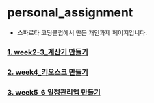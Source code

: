 # personal_assignment
  - 스파르타 코딩클럽에서 만든 개인과제 페이지입니다.

### [1. week2-3_계산기 만들기](https://github.com/juyangjin/personal_assignment/blob/main/week2-3_Calculator/README.md)

### [2. week4_키오스크 만들기](https://github.com/juyangjin/personal_assignment/blob/main/week4_Kiosk/README.md)

### [3. week5_6 일정관리앱 만들기](https://github.com/juyangjin/personal_assignment/blob/main/week5_6_Planner/readme.md)
